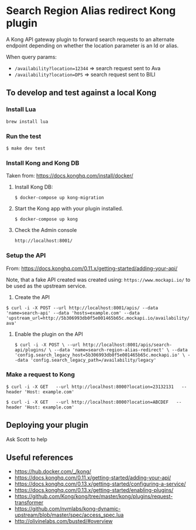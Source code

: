 # Search Region Alias redirect Kong plugin

A Kong API gateway plugin to forward search requests to an alternate endpoint depending on whether the location 
parameter is an Id or alias.

When query params: 

- `/availability?location=12344` => search request sent to Ava
- `/availability?location=DPS` => search request sent to BILI 


## To develop and test against a local Kong

### Install Lua

`brew install lua`

### Run the test 

`$ make dev test`

### Install Kong and Kong DB 

Taken from: https://docs.konghq.com/install/docker/

1. Install Kong DB: 
   
   `$ docker-compose up kong-migration`

1. Start the Kong app with your plugin installed. 

   `$ docker-compose up kong`
    
1. Check the Admin console

   `http://localhost:8001/` 


### Setup the API

From: https://docs.konghq.com/0.11.x/getting-started/adding-your-api/

Note, that a fake API created was created using: `https://www.mockapi.io/` to be used as the upstream service. 

1. Create the API

`$ curl -i -X POST --url http://localhost:8001/apis/ --data 'name=search-api' --data 'hosts=example.com' --data 'upstream_url=http://5b306993db0f5e001465b65c.mockapi.io/availability/ava'`

1. Enable the plugin on the API
   
   `$ curl -i -X POST \
  --url http://localhost:8001/apis/search-api/plugins/ \
  --data 'name=search-region-alias-redirect' \
  --data 'config.search_legacy_host=5b306993db0f5e001465b65c.mockapi.io' \
  --data 'config.search_legacy_path=/availability/legacy'`


### Make a request to Kong  

`$ curl -i -X GET   --url http://localhost:8000?location=23132131   --header 'Host: example.com'`

`$ curl -i -X GET   --url http://localhost:8000?location=ABCDEF   --header 'Host: example.com'`


## Deploying your plugin

Ask Scott to help

## Useful references

- https://hub.docker.com/_/kong/
- https://docs.konghq.com/0.11.x/getting-started/adding-your-api/
- https://docs.konghq.com/0.13.x/getting-started/configuring-a-service/
- https://docs.konghq.com/0.13.x/getting-started/enabling-plugins/
- https://github.com/Kong/kong/tree/master/kong/plugins/request-transformer
- https://github.com/nvmlabs/kong-dynamic-upstream/blob/master/spec/access_spec.lua
- http://olivinelabs.com/busted/#overview
